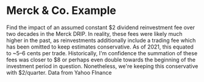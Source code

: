 # Merck & Co. Example
Find the impact of an assumed constant $2 dividend reinvestment fee over two decades in the Merck DRIP. In reality, these fees were likely much higher in the past, as reinvestments additionally include a trading fee which has been omitted to keep estimates conservative. As of 2021, this equated to ~5–6 cents per trade. Historically, I'm confidence the summation of these fees was closer to $8 or perhaps even double towards the beginning of the investment period in question. Nonetheless, we're keeping this conservative with $2/quarter. Data from Yahoo FInance 
